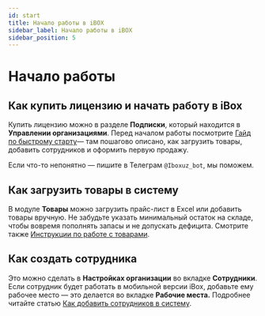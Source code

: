 ```yaml
---
id: start
title: Начало работы в iBOX
sidebar_label: Начало работы в iBOX
sidebar_position: 5
---
```

# Начало работы 
## Как купить лицензию и начать работу в iBox
Купить лицензию можно в разделе **Подписки**, который находится в **Управлении организациями**.
Перед началом работы посмотрите [Гайд по быстрому старту](quick-start/part1-registration)— там пошагово описано, как загрузить товары, добавить сотрудников и оформить первую продажу.

Если что-то непонятно — пишите в Телеграм `@Iboxuz_bot`, мы поможем.

## Как загрузить товары в систему
В модуле **Товары** можно загрузить прайс-лист в Excel или добавить товары вручную. Не забудьте указать минимальный остаток на складе, чтобы вовремя пополнять запасы и не допускать дефицита. Смотрите также [Инструкции по работе с товарами](knowledge/goods/goods).

## Как создать сотрудника
Это можно сделать в **Настройках организации** во вкладке **Сотрудники**. Если сотрудник будет работать в мобильной версии iBox, добавьте ему рабочее место — это делается во вкладке **Рабочие места.** Подробнее читайте статью [Как добавить сотрудников в систему](knowledge/access/access-team).